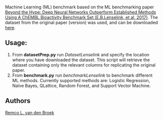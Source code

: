 Machine Learning (ML) benchmark based on the ML benchmarking paper [Beyond the Hype: Deep Neural Networks Outperform Established Methods Using A ChEMBL Bioactivity Benchmark Set (E.B.Lenselink, et al, 2017)](https://jcheminf.biomedcentral.com/articles/10.1186/s13321-017-0232-0). The dataset from the original paper (version) was used, and can be downloaded [here](https://data.4tu.nl/datasets/51a90ed0-9f8a-46fc-9497-d44aeced28ed/2).

## Usage:
1. From **datasetPrep.py** run *DatasetLenselink* and specify the location where you have downloaded the dataset. This script will retrieve the dataset containing only the relevant columns for replicating the original paper.
2. From **benchmark.py** run *benchmarkLenselink* to benchmark different ML methods. Currently supported methods are: Logistic Regression, Naïve Bayes, QLattice, Random Forest, and Support Vector Machine.

## Authors
[Remco L. van den Broek](https://github.com/rlvandenbroek)
